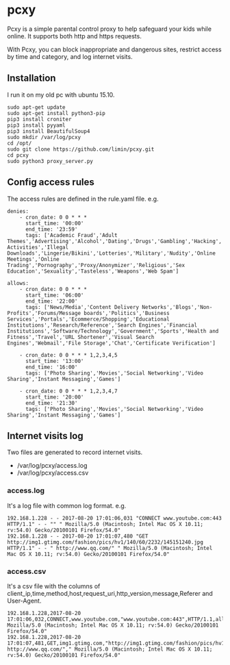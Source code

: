 # pcxy

Pcxy is a simple parental control proxy to help safeguard your kids while online. It supports both http and https requests.

With Pcxy, you can block inappropriate and dangerous sites, restrict access by time and category, and log internet visits.

## Installation

I run it on my old pc with ubuntu 15.10.

```
sudo apt-get update
sudo apt-get install python3-pip
pip3 install croniter
pip3 install pyyaml
pip3 install BeautifulSoup4
sudo mkdir /var/log/pcxy
cd /opt/
sudo git clone https://github.com/limin/pcxy.git
cd pcxy
sudo python3 proxy_server.py
```

## Config access rules

The access rules are defined in the rule.yaml file. e.g.

```
denies:
    - cron_date: 0 0 * * *
      start_time: '00:00'
      end_time: '23:59'
      tags: ['Academic Fraud','Adult Themes','Advertising','Alcohol','Dating','Drugs','Gambling','Hacking','Hate/Discrimination','Illegal Activities','Illegal Downloads','Lingerie/Bikini','Lotteries','Military','Nudity','Online Meetings','Online Trading','Pornography','Proxy/Anonymizer','Religious','Sex Education','Sexuality','Tasteless','Weapons','Web Spam']

allows:
    - cron_date: 0 0 * * *
      start_time: '06:00'
      end_time: '22:00'
      tags: ['News/Media','Content Delivery Networks','Blogs','Non-Profits','Forums/Message boards','Politics','Business Services','Portals','Ecommerce/Shopping','Educational Institutions','Research/Reference','Search Engines','Financial Institutions','Software/Technology','Government','Sports','Health and Fitness','Travel','URL Shortener','Visual Search Engines','Webmail','File Storage','Chat','Certificate Verification']

    - cron_date: 0 0 * * * 1,2,3,4,5
      start_time: '13:00'
      end_time: '16:00'
      tags: ['Photo Sharing','Movies','Social Networking','Video Sharing','Instant Messaging','Games']

    - cron_date: 0 0 * * * 1,2,3,4,7
      start_time: '20:00'
      end_time: '21:30'
      tags: ['Photo Sharing','Movies','Social Networking','Video Sharing','Instant Messaging','Games']

```

## Internet visits log

Two files are generated to record internet visits. 
- /var/log/pcxy/access.log
- /var/log/pcxy/access.csv

### access.log

It's a log file with common log format. e.g.

```
192.168.1.228 - - 2017-08-20 17:01:06,031 "CONNECT www.youtube.com:443 HTTP/1.1" - - "" " Mozilla/5.0 (Macintosh; Intel Mac OS X 10.11; rv:54.0) Gecko/20100101 Firefox/54.0"
192.168.1.228 - - 2017-08-20 17:01:07,480 "GET http://img1.gtimg.com/fashion/pics/hv1/140/60/2232/145151240.jpg HTTP/1.1" - - " http://www.qq.com/" " Mozilla/5.0 (Macintosh; Intel Mac OS X 10.11; rv:54.0) Gecko/20100101 Firefox/54.0"
```

### access.csv

It's a csv file with the columns of client_ip,time,method,host,request_uri,http_version,message,Referer
and User-Agent.

```
192.168.1.228,2017-08-20 17:01:06,032,CONNECT,www.youtube.com,"www.youtube.com:443",HTTP/1.1,allowed,""," Mozilla/5.0 (Macintosh; Intel Mac OS X 10.11; rv:54.0) Gecko/20100101 Firefox/54.0"
192.168.1.228,2017-08-20 17:01:07,481,GET,img1.gtimg.com,"http://img1.gtimg.com/fashion/pics/hv1/140/60/2232/145151240.jpg",HTTP/1.1,allowed," http://www.qq.com/"," Mozilla/5.0 (Macintosh; Intel Mac OS X 10.11; rv:54.0) Gecko/20100101 Firefox/54.0"
```
